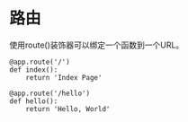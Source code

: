 # 路由
使用route()装饰器可以绑定一个函数到一个URL。
```
@app.route('/')
def index():
    return 'Index Page'

@app.route('/hello')
def hello():
    return 'Hello, World'
```

